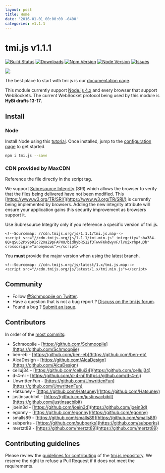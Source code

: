 ```yaml
---
layout: post
title: Home
date: '2016-01-01 00:00:00 -0400'
categories: v1.1.1
---
```


# tmi.js v1.1.1

[![Build Status](https://secure.travis-ci.org/tmijs/tmi.js.png?branch=master)](https://travis-ci.org/tmijs/tmi.js) [![Downloads](https://img.shields.io/npm/dm/tmi.js.svg?style=flat)](https://www.npmjs.org/package/tmi.js) [![Npm Version](https://img.shields.io/npm/v/tmi.js.svg?style=flat)](https://www.npmjs.org/package/tmi.js) [![Node Version](https://img.shields.io/node/v/tmi.js.svg?style=flat)](https://www.npmjs.org/package/tmi.js) [![Issues](https://img.shields.io/github/issues/tmijs/tmi.js.svg?style=flat)](https://github.com/tmijs/tmi.js/issues)

![](https://i.imgur.com/vsdO7N5.png)

The best place to start with tmi.js is our [documentation page](https://docs.tmijs.org/).

This module currently support [Node.js 4.x](https://nodejs.org/en/download/) and every browser that support WebSockets. The current WebSocket protocol being used by this module is **HyBi drafts 13-17**.

## Install

### Node

Install Node using this [tutorial](https://www.npmjs.com/package/tmi.js/tutorial). Once installed, jump to the [configuration page](https://github.com/Coder-Tavi/docs/tree/b97a887ff5f09ed9c6e5c522b4745d440e8f5ad6/_posts/v1.1.1/Configuration.html) to get started.

```bash
npm i tmi.js --save
```

### CDN provided by MaxCDN

Reference the file directly in the script tag.

We support [Subresource Integrity](https://developer.mozilla.org/en-US/docs/Web/Security/Subresource_Integrity) \(SRI\) which allows the browser to verify that the files being delivered have not been modified. This [https://www.w3.org/TR/SRI/](https://www.w3.org/TR/SRI/) is currently being implemented by browsers. Adding the new integrity attribute will ensure your application gains this security improvement as browsers support it.

Use Subresource Integrity only if you reference a specific version of tmi.js.

```markup
<!--Sourcemap: //cdn.tmijs.org/js/1.1.1/tmi.js.map-->
<script src="//cdn.tmijs.org/js/1.1.1/tmi.min.js" integrity="sha384-8Q+qSu52Px9pRIc72XaZ9pFAFWO/bidhybR512f3TwwFKkdwyvF/lVKixrhp4u3h" crossorigin="anonymous"></script>
```

You **must** provide the major version when using the latest branch.

```markup
<!--Sourcemap: //cdn.tmijs.org/js/latest/1.x/tmi.js.map-->
<script src="//cdn.tmijs.org/js/latest/1.x/tmi.min.js"></script>
```

## Community

* Follow [@Schmoopiie on Twitter](https://twitter.com/Schmoopiie).
* Have a question that is not a bug report ? [Discuss on the tmi.js forum](http://www.tmijs.org/forums/).
* Found a bug ? [Submit an issue](https://github.com/tmijs/tmi.js/issues/new).

## Contributors

In order of the [most commits](https://github.com/tmijs/tmi.js/graphs/contributors):

* Schmoopiie - [https://github.com/Schmoopiie](https://github.com/Schmoopiie)
* ben-eb - [https://github.com/ben-eb](https://github.com/ben-eb)
* AlcaDesign - [https://github.com/AlcaDesign](https://github.com/AlcaDesign)
* celluj34 - [https://github.com/celluj34](https://github.com/celluj34)
* d-4-ni - [https://github.com/d-4-ni](https://github.com/d-4-ni)
* UnwrittenFun - [https://github.com/UnwrittenFun](https://github.com/UnwrittenFun)
* Hatsuney - [https://github.com/Hatsuney](https://github.com/Hatsuney)
* justinsacbibit - [https://github.com/justinsacbibit](https://github.com/justinsacbibit)
* joein3d - [https://github.com/joein3d](https://github.com/joein3d)
* egonny - [https://github.com/egonny](https://github.com/egonny)
* smalls89 - [https://github.com/smalls89](https://github.com/smalls89)
* subperks - [https://github.com/subperks](https://github.com/subperks)
* mertzt89 - [https://github.com/mertzt89](https://github.com/mertzt89)

## Contributing guidelines

Please review the [guidelines for contributing](https://github.com/tmijs/tmi.js/blob/master/CONTRIBUTING.md) of the [tmi.js repository](https://github.com/tmijs/tmi.js). We reserve the right to refuse a Pull Request if it does not meet the requirements.

